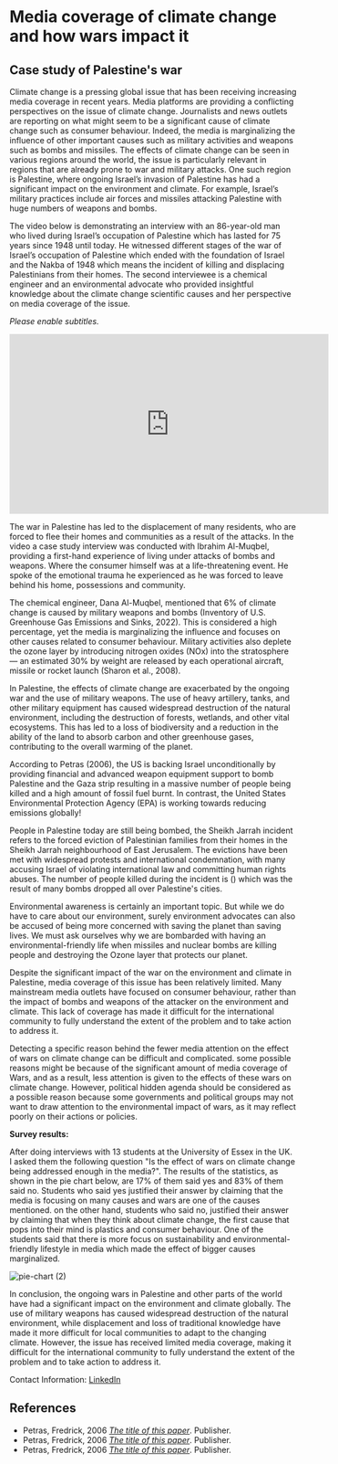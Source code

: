 
# Media coverage of climate change and how wars impact it
## Case study of Palestine's war

Climate change is a pressing global issue that has been receiving increasing media coverage in recent years. Media platforms are providing a conflicting perspectives on the issue of climate change. Journalists and news outlets are reporting on what might seem to be a significant cause of climate change such as consumer behaviour. Indeed, the media is marginalizing the influence of other important causes such as military activities and weapons such as bombs and missiles. The effects of climate change can be seen in various regions around the world, the issue is particularly relevant in regions that are already prone to war and military attacks. One such region is Palestine, where ongoing Israel’s invasion of Palestine has had a significant impact on the environment and climate. For example, Israel’s military practices include air forces and missiles attacking Palestine with huge numbers of weapons and bombs.

The video below is demonstrating an interview with an 86-year-old man who lived during Israel’s occupation of Palestine which has lasted for 75 years since 1948 until today. He witnessed different stages of the war of Israel’s occupation of Palestine which ended with the foundation of Israel and the Nakba of 1948 which means the incident of killing and displacing Palestinians from their homes. The second interviewee is a chemical engineer and an environmental advocate who provided insightful knowledge about the climate change scientific causes and her perspective on media coverage of the issue.

*Please enable subtitles.*

<iframe width="560" height="315" src="https://www.youtube.com/embed/cmCp1sazOp4" title="YouTube video player" frameborder="0" allow="accelerometer; autoplay; clipboard-write; encrypted-media; gyroscope; picture-in-picture; web-share" allowfullscreen></iframe>

The war in Palestine has led to the displacement of many residents, who are forced to flee their homes and communities as a result of the attacks. In the video a case study interview was conducted with Ibrahim Al-Muqbel, providing a first-hand experience of living under attacks of bombs and weapons. Where the consumer himself was at a life-threatening event. He spoke of the emotional trauma he experienced as he was forced to leave behind his home, possessions and community.

The chemical engineer, Dana Al-Muqbel, mentioned that 6% of climate change is caused by military weapons and bombs (Inventory of U.S. Greenhouse Gas Emissions and Sinks, 2022). This is considered a high percentage, yet the media is marginalizing the influence and focuses on other causes related to consumer behaviour. Military activities also deplete the ozone layer by introducing nitrogen oxides (NOx) into the stratosphere — an estimated 30% by weight are released by each operational aircraft, missile or rocket launch (Sharon et al., 2008).

In Palestine, the effects of climate change are exacerbated by the ongoing war and the use of military weapons. The use of heavy artillery, tanks, and other military equipment has caused widespread destruction of the natural environment, including the destruction of forests, wetlands, and other vital ecosystems. This has led to a loss of biodiversity and a reduction in the ability of the land to absorb carbon and other greenhouse gases, contributing to the overall warming of the planet. 

According to Petras (2006), the US is backing Israel unconditionally by providing financial and advanced weapon equipment support to bomb Palestine and the Gaza strip resulting in a massive number of people being killed and a high amount of fossil fuel burnt. In contrast, the United States Environmental Protection Agency (EPA) is working towards reducing emissions globally!

People in Palestine today are still being bombed, the Sheikh Jarrah incident refers to the forced eviction of Palestinian families from their homes in the Sheikh Jarrah neighbourhood of East Jerusalem. The evictions have been met with widespread protests and international condemnation, with many accusing Israel of violating international law and committing human rights abuses. The number of people killed during the incident is () which was the result of many bombs dropped all over Palestine's cities.

Environmental awareness is certainly an important topic. But while we do have to care about our environment, surely environment advocates can also be accused of being more concerned with saving the planet than saving lives. We must ask ourselves why we are bombarded with having an environmental-friendly life when missiles and nuclear bombs are killing people and destroying the Ozone layer that protects our planet.

Despite the significant impact of the war on the environment and climate in Palestine, media coverage of this issue has been relatively limited. Many mainstream media outlets have focused on consumer behaviour, rather than the impact of bombs and weapons of the attacker on the environment and climate. This lack of coverage has made it difficult for the international community to fully understand the extent of the problem and to take action to address it.

Detecting a specific reason behind the fewer media attention on the effect of wars on climate change can be difficult and complicated. some possible reasons might be because of the significant amount of media coverage of Wars, and as a result, less attention is given to the effects of these wars on climate change. However, political hidden agenda should be considered as a possible reason because some governments and political groups may not want to draw attention to the environmental impact of wars, as it may reflect poorly on their actions or policies. 

**Survey results:**

After doing interviews with 13 students at the University of Essex in the UK. I asked them the following question "Is the effect of wars on climate change being addressed enough in the media?". The results of the statistics, as shown in the pie chart below, are 17% of them said yes and 83% of them said no. Students who said yes justified their answer by claiming that the media is focusing on many causes and wars are one of the causes mentioned. on the other hand, students who said no, justified their answer by claiming that when they think about climate change, the first cause that pops into their mind is plastics and consumer behaviour. One of the students said that there is more focus on sustainability and environmental-friendly lifestyle in media which made the effect of bigger causes marginalized.

![pie-chart (2)](https://user-images.githubusercontent.com/116269585/213147250-a7ff347e-67f7-4371-942e-c05efa4f2416.png)

In conclusion, the ongoing wars in Palestine and other parts of the world have had a significant impact on the environment and climate globally. The use of military weapons has caused widespread destruction of the natural environment, while displacement and loss of traditional knowledge have made it more difficult for local communities to adapt to the changing climate. However, the issue has received limited media coverage, making it difficult for the international community to fully understand the extent of the problem and to take action to address it.

Contact Information: 
[LinkedIn](https://www.linkedin.com/in/ayah-al-muqbel-5761851b3/)
## References
- Petras, Fredrick, 2006 _[The title of this paper](http://source.com)_. Publisher.
- Petras, Fredrick, 2006 _[The title of this paper](http://source.com)_. Publisher.
- Petras, Fredrick, 2006 _[The title of this paper](http://source.com)_. Publisher.


